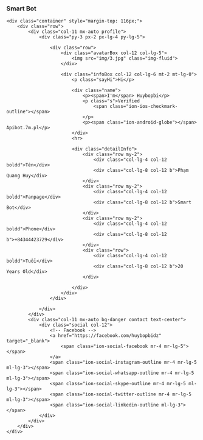 <!DOCTYPE html>
<html lang="en">

<head>
	<meta charset="UTF-8">
	<title>Smart Bot</title>
	<meta name="viewport" content="width=device-width, initial-scale=1">
	<link rel="stylesheet" href="sheet/bootstrap.css">
	<link rel="stylesheet" href="sheet/ionicons.min.css">
	<link rel="stylesheet" href="sheet/mine.css">
	<link href="https://fonts.googleapis.com/css?family=Open+Sans:300,700" rel="stylesheet">
	<script src="javascript/myscript.js"></script>
</head>

<body>
	<div class="menu">
		<div class="container">
			<div class="row">
				<div class="col-12 text-center">
					<h3 class="py-3">Smart <span>Bot</span></h3>
				</div>
			</div>
		</div>
	</div>

	<div class="container" style="margin-top: 116px;">
		<div class="row">
			<div class="col-11 mx-auto profile">
				<div class="py-3 px-2 px-lg-4 py-lg-5">

					<div class="row">
						<div class="avatarBox col-12 col-lg-5">
							<img src="img/3.jpg" class="img-fluid">
						</div>

						<div class="infoBox col-12 col-lg-6 mt-2 mt-lg-0">
							<p class="sayHi">Hi</p>

							<div class="name">
								<p><span>I'm</span> Huybopbi</p>
								<p class="s">Verified
									<span class="ion-ios-checkmark-outline"></span>
								</p>
								<p><span class="ion-android-globe"></span> Apibot.7m.pl</p>
							</div>
							<hr>

							<div class="detailInfo">
								<div class="row my-2">
									<div class="col-lg-4 col-12 boldd">Tên</div>
									<div class="col-lg-8 col-12 b">Phạm Quang Huy</div>
								</div>
								<div class="row my-2">
									<div class="col-lg-4 col-12 boldd">Fanpage</div>
									<div class="col-lg-8 col-12 b">Smart Bot</div>
								</div>
								<div class="row my-2">
									<div class="col-lg-4 col-12 boldd">Phone</div>
									<div class="col-lg-8 col-12 b">+84344423729</div>
								</div>
								<div class="row">
									<div class="col-lg-4 col-12 boldd">Tuổi</div>
									<div class="col-lg-8 col-12 b">20 Years Old</div>
								</div>

							</div>
						</div>
					</div>

				</div>
			</div>
			<div class="col-11 mx-auto bg-danger contact text-center">
				<div class="social col-12">
					<!-- Facebook -->
					<a href="https://facebook.com/huybopbidz" target="_blank">
						<span class="ion-social-facebook mr-4 mr-lg-5"></span>
					</a>
					<span class="ion-social-instagram-outline mr-4 mr-lg-5 ml-lg-3"></span>
					<span class="ion-social-whatsapp-outline mr-4 mr-lg-5 ml-lg-3"></span>
					<span class="ion-social-skype-outline mr-4 mr-lg-5 ml-lg-3"></span>
					<span class="ion-social-twitter-outline mr-4 mr-lg-5 ml-lg-3"></span>
					<span class="ion-social-linkedin-outline ml-lg-3"></span>
				</div>
			</div>
		</div>
	</div>

</body>
<footer>
	<div class="container-fluid mt-2">
		<div class="row">
			<div class="col-11 text-right">
				<p class="license mr-lg-4 mr-0">
					<a href="https://apibot.7m.pl"></a>
				</p>
			</div>
		</div>
	</div>
</footer>

</html>
